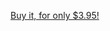 <a href="https://play.google.com/store/apps/details?id=com.jaredshack.androidtime">Buy it, for only $3.95!</a>
